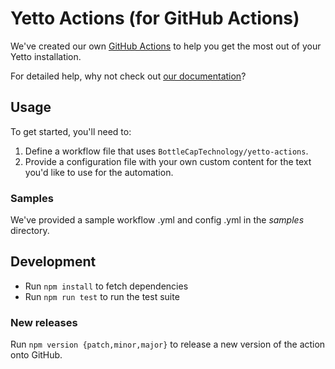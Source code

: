 # Yetto Actions (for GitHub Actions)

We've created our own [GitHub Actions](https://github.com/features/actions) to help you get the most out of your Yetto installation.

For detailed help, why not check out [our documentation](https://docs.yettoapp.com/incorporating-our-github-actions/)?

## Usage

To get started, you'll need to:

1. Define a workflow file that uses `BottleCapTechnology/yetto-actions`.
2. Provide a configuration file with your own custom content for the text you'd like to use for the automation.

### Samples

We've provided a sample workflow .yml and config .yml in the _samples_ directory.

## Development

* Run `npm install` to fetch dependencies
* Run `npm run test` to run the test suite

### New releases

Run `npm version {patch,minor,major}` to release a new version of the action onto GitHub.
